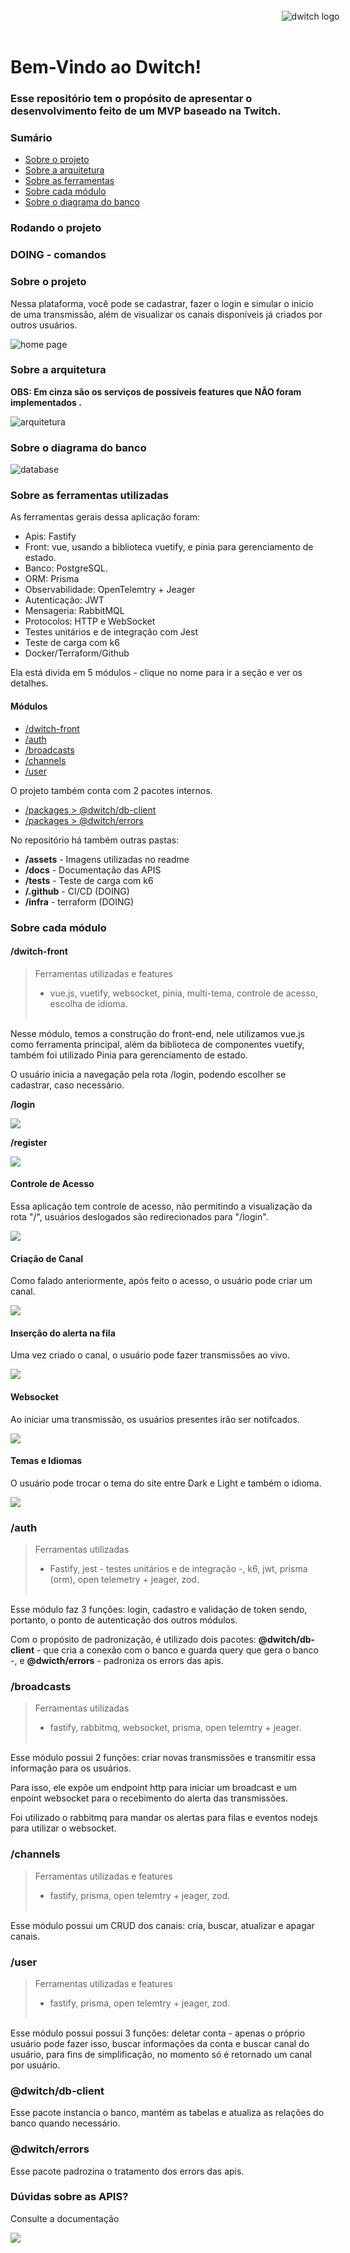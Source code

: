 </br>
    <div style="width: 100vw; display:flex; justify-content:center;">
        <img  src="./assets/dwitch.png" alt="dwitch logo" />
    </div>
</br>

# Bem-Vindo ao Dwitch!

### Esse repositório tem o propósito de apresentar o desenvolvimento feito de um MVP baseado na Twitch.

### Sumário

- [Sobre o projeto](#sobre-o-projeto)
- [Sobre a arquitetura](#sobre-a-arquitetura)
- [Sobre as ferramentas](#sobre-as-ferramentas-utilizadas)
- [Sobre cada módulo](#sobre-cada-módulo)
- [Sobre o diagrama do banco](#sobre-o-diagrama-do-banco)


### Rodando o projeto

### **DOING - comandos**

### Sobre o projeto

Nessa plataforma, você pode se cadastrar, fazer o login e simular o inicio de uma transmissão, além de visualizar os canais disponíveis já criados por outros usuários.

<img src="./assets/home-has-channel.png" alt="home page" style="max-width: 800px;"/>

### Sobre a arquitetura

**OBS: Em cinza são os serviços de possíveis features que NÃO foram implementados .**

<img src="./assets/arquitetura.png" alt="arquitetura" style="max-width: 800px;"/>

### Sobre o diagrama do banco 

<img src="./assets/database.png" alt="database" style="max-width: 800px;"/>

### Sobre as ferramentas utilizadas

As ferramentas gerais dessa aplicação foram:
- Apis: Fastify
- Front: vue, usando a biblioteca vuetify, e pinia para gerenciamento de estado.
- Banco: PostgreSQL.
- ORM: Prisma
- Observabilidade: OpenTelemtry + Jeager
- Autenticação: JWT
- Mensageria: RabbitMQL
- Protocolos: HTTP e WebSocket
- Testes unitários e de integração com Jest
- Teste de carga com k6
- Docker/Terraform/Github

Ela está divida em 5 módulos - clique no nome para ir a seção e ver os detalhes. 

#### Módulos

- [/dwitch-front](#dwitch-front)
- [/auth](#auth)
- [/broadcasts](#broadcasts)
- [/channels](#channels)
- [/user](#user)

O projeto também conta com 2 pacotes internos.

- [/packages > @dwitch/db-client](#@dwitch/db-client)
- [/packages > @dwitch/errors](#@dwitch/db-client)

No repositório há também outras pastas:

- **/assets** - Imagens utilizadas no readme
- **/docs** - Documentação das APIS
- **/tests** - Teste de carga com k6
- **/.github** - CI/CD (DOING)
- **/infra** - terraform (DOING)

### Sobre cada módulo

#### /dwitch-front

> Ferramentas utilizadas e features
>
> - vue.js, vuetify, websocket, pinia, multi-tema, controle de acesso, escolha de idioma.
>   <br/><br/>

Nesse módulo, temos a construção do front-end, nele utilizamos vue.js como ferramenta principal, além da biblioteca de componentes vuetify, também foi utilizado Pinia para gerenciamento de estado.

O usuário inicia a navegação pela rota /login, podendo escolher se cadastrar, caso necessário.

**/login**

<img src="./assets/login.png" style="max-width: 800px;"/>

**/register**

<img src="./assets/register.png" style="max-width: 800px;"/>

#### Controle de Acesso

Essa aplicação tem controle de acesso, não permitindo a visualização da rota "/", usuários deslogados são redirecionados para "/login".

<img src="./assets/create-channel.png" style="max-width: 800px;"/>

#### Criação de Canal

Como falado anteriormente, após feito o acesso, o usuário pode criar um canal.

<img src="./assets/create-channel.png" style="max-width: 800px;"/>

#### Inserção do alerta na fila

Uma vez criado o canal, o usuário pode fazer transmissões ao vivo.

<img src="./assets/home-has-channel.png" style="max-width: 800px;"/>

#### Websocket

Ao iniciar uma transmissão, os usuários presentes irão ser notifcados.

<img src="./assets/websocket-pt.png" style="max-width: 800px;"/>

#### Temas e Idiomas

O usuário pode trocar o tema do site entre Dark e Light e também o idioma.

<img src="./assets/home-white-has-channel.png" style="max-width: 800px;"/>


### /auth

> Ferramentas utilizadas
>
> - Fastify, jest - testes unitários e de integração -, k6, jwt, prisma (orm), open telemetry + jeager, zod.
>   <br/> <br/>

Esse módulo faz 3 funções: login, cadastro e validação de token sendo, portanto, o ponto de autenticação dos outros módulos.

Com o propósito de padronização, é utilizado dois pacotes: **@dwitch/db-client** - que cria a conexão com o banco e guarda query que gera o banco -, e **@dwicth/errors** - padroniza os errors das apis.

### /broadcasts

> Ferramentas utilizadas
>
> - fastify, rabbitmq, websocket, prisma, open telemtry + jeager.
>   <br/><br/>

Esse módulo possui 2 funções: criar novas transmissões e transmitir essa informação para os usuários.

Para isso, ele expõe um endpoint http para iniciar um broadcast e um enpoint websocket para o recebimento do alerta das transmissões.

Foi utilizado o rabbitmq para mandar os alertas para filas e eventos nodejs para utilizar o websocket.

### /channels

> Ferramentas utilizadas e features
>
> - fastify, prisma, open telemtry + jeager, zod.
>   <br/><br/>

Esse módulo possui um CRUD dos canais: cria, buscar, atualizar e apagar canais.

### /user

> Ferramentas utilizadas e features
>
> - fastify, prisma, open telemtry + jeager, zod.
>   <br/><br/>

Esse módulo possui possui 3 funções: deletar conta - apenas o próprio usuário pode fazer isso, buscar informações da conta e buscar canal do usuário, para fins de simplificação, no momento só é retornado um canal por usuário.

### @dwitch/db-client

Esse pacote instancia o banco, mantém as tabelas e atualiza as relações do banco quando necessário.

### @dwitch/errors

Esse pacote padrozina o tratamento dos errors das apis.

### Dúvidas sobre as APIS?

Consulte a documentação

<img src="./assets/docs.png" style="max-width: 800px;"/>
